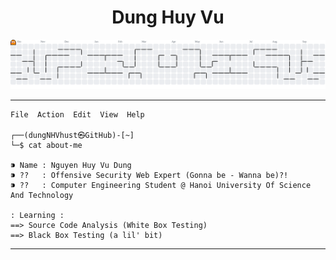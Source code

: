<h1 align="center">Dung Huy Vu</h1>
<!-- <p align="left"> <img src="https://komarev.com/ghpvc/?username=dungNHVhust&label=Profile%20views&color=0e75b6&style=flat" alt="dungNHVhust" /> </p> -->
<!-- <img align="right" alt="Hacking" width="465" src="https://giffiles.alphacoders.com/174/1744.gif"
<div align="center">
  <div style="display: flex; gap: 20px;">
  <!-- GitHub Stats (Left) -->
  <!-- <img src="https://github-readme-stats.vercel.app/api?username=dungNHVhust&show_icons=true&theme=radical&hide_border=false&border_radius=5" height="150" alt="GitHub Stats" /> -->
  
  <!-- Streak Stats (Right) -->
  <!-- <img src="https://streak-stats.demolab.com?user=dungNHVhust&locale=en&mode=daily&theme=radical&hide_border=false&border_radius=5&order=3" height="150" alt="streak graph" /> -->
<!-- </div> -->
</div>
<picture>
  <source media="(prefers-color-scheme: dark)" srcset="https://raw.githubusercontent.com/dungNHVhust/dungNHVhust/output/pacman-contribution-graph-dark.svg">
  <source media="(prefers-color-scheme: light)" srcset="https://raw.githubusercontent.com/dungNHVhust/dungNHVhust/output/pacman-contribution-graph.svg">
  <img alt="pacman contribution graph" src="https://raw.githubusercontent.com/dungNHVhust/dungNHVhust/output/pacman-contribution-graph.svg">
</picture>

---

```
File  Action  Edit  View  Help

┌──(dungNHVhust㉿GitHub)-[~]
└─$ cat about-me

⁍ Name : Nguyen Huy Vu Dung
⁍ ??   : Offensive Security Web Expert (Gonna be - Wanna be)?!
⁍ ??   : Computer Engineering Student @ Hanoi University Of Science And Technology

: Learning :
==> Source Code Analysis (White Box Testing)
==> Black Box Testing (a lil' bit)

```
---
